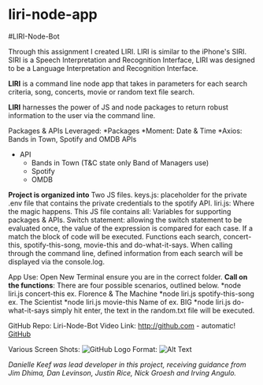 # liri-node-app
#LIRI-Node-Bot
 
Through this assignment I created LIRI. LIRI is similar to the iPhone's SIRI. SIRI is a Speech Interpretation and Recognition Interface, LIRI was designed to be a Language Interpretation and Recognition Interface. 
 
**LIRI** is a command line node app that takes in parameters for each search criteria, song, concerts, movie or random text file search. 
 
**LIRI** harnesses the power of JS and node packages to return robust information to the user via the command line. 
 
 
Packages & APIs Leveraged:
*Packages
    *Moment: Date & Time
    *Axios: Bands in Town, Spotify and OMDB APIs
 
* API
    * Bands in Town (T&C state only Band of Managers use)
    * Spotify
    * OMDB
 
**Project is organized into**
Two JS files. 
keys.js: placeholder for the private .env file that contains the private credentials to the spotify API. 
liri.js: Where the magic happens. This JS file contains all: 
Variables for supporting packages & APIs. 
Switch statement: allowing the switch statement to be evaluated once, the value of the expression is compared for each case. If a match the block of code will be executed. 
Functions each search, concert-this, spotify-this-song, movie-this and do-what-it-says. When calling through the command line, defined information from each search will be displayed via the console.log.
 
App Use: 
Open New Terminal ensure you are in the correct folder. 
**Call on the functions**: There are four possible scenarios, outlined below. 
*node liri.js concert-this ex. Florence & The Machine
*node liri.js spotify-this-song ex. The Scientist
*node liri.js movie-this Name of ex. BIG
*node liri.js do-what-it-says  simply hit enter, the text in the random.txt file will be executed. 
 
 
GitHub Repo: 
Liri-Node-Bot Video Link: 
http://github.com - automatic!
[GitHub](http://github.com)
<!--https://github.com/daniellekeefe/liri-node-app-->
Various Screen Shots: 
![GitHub Logo](/images/logo.png)
Format: ![Alt Text](url)
 
*Danielle Keef was lead developer in this project, receiving guidance from Jim Dhima, Dan Levinson, Justin Rice, Nick Groesh and Irving Angulo.*
